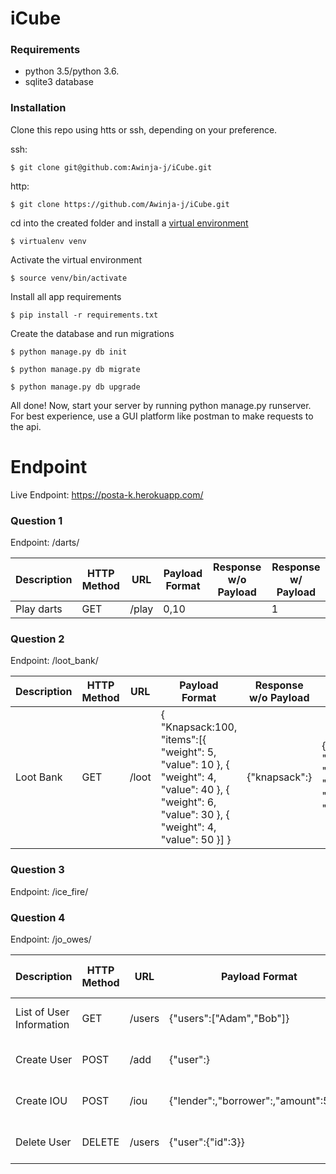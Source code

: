 # iCube

### Requirements

- python 3.5/python 3.6. 
- sqlite3 database

### Installation

Clone this repo using htts or ssh, depending on your preference.

ssh:

```$ git clone git@github.com:Awinja-j/iCube.git```

http:

```$ git clone https://github.com/Awinja-j/iCube.git```

cd into the created folder and install a [virtual environment](https://virtualenv.pypa.io/en/stable/)

`$ virtualenv venv`

Activate the virtual environment

`$ source venv/bin/activate`

Install all app requirements

`$ pip install -r requirements.txt`

Create the database and run migrations

`$ python manage.py db init`

`$ python manage.py db migrate`

`$ python manage.py db upgrade`

All done! Now, start your server by running python manage.py runserver. For best experience, use a GUI platform like postman to make requests to the api.

# Endpoint

Live Endpoint: https://posta-k.herokuapp.com/

### Question 1
Endpoint: /darts/

| Description | HTTP Method | URL   | Payload Format | Response w/o Payload | Response w/ Payload |
|-------------|-------------|-------|----------------|----------------------|---------------------|
| Play darts  | GET         | /play | 0,10           |                      | 1                   |

### Question 2 
Endpoint: /loot_bank/

| Description | HTTP Method | URL   | Payload Format                                                                                                                                         | Response w/o Payload | Response w/ Payload                                                                         |
|-------------|-------------|-------|--------------------------------------------------------------------------------------------------------------------------------------------------------|----------------------|---------------------------------------------------------------------------------------------|
| Loot Bank   | GET         | /loot | { "Knapsack:100, "items":[{ "weight": 5, "value": 10 },  { "weight": 4, "value": 40 },  { "weight": 6, "value": 30 },  { "weight": 4, "value": 50 }] } | {"knapsack":}        | {"Knapsack:100, "items":[{   { "weight": 4, "value": 40 },   { "weight": 4, "value": 50 }]} |

### Question 3
Endpoint: /ice_fire/



### Question 4
Endpoint: /jo_owes/

| Description              | HTTP Method | URL    | Payload Format                        | Response w/o Payload | Response w/ Payload             |
|--------------------------|-------------|--------|---------------------------------------|----------------------|---------------------------------|
| List of User Information | GET         | /users | {"users":["Adam","Bob"]}              | {"users":}           | {"users":(sorted by name)}      |
| Create User              | POST        | /add   | {"user":}                             | N/A                  | {User object for new user}      |
| Create IOU               | POST        | /iou   | {"lender":,"borrower":,"amount":5.25} | N/A                  | {"users": and(sorted by name)>} |
| Delete User              | DELETE      | /users | {"user":{"id":3}}                     | N/A                  | {"user deleted succesfully"     |

